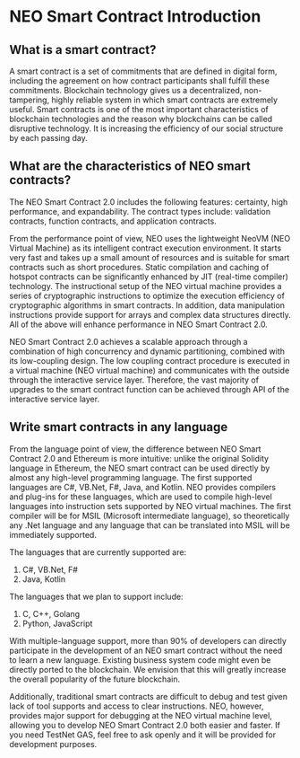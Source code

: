 # NEO Smart Contract Introduction

## What is a smart contract?

A smart contract is a set of commitments that are defined in digital form, including the agreement on how contract participants shall fulfill these commitments. Blockchain technology gives us a decentralized, non-tampering, highly reliable system in which smart contracts are extremely useful. Smart contracts is one of the most important characteristics of blockchain technologies and the reason why blockchains can be called disruptive technology. It is increasing the efficiency of our social structure by each passing day.

## What are the characteristics of NEO smart contracts?

The NEO Smart Contract 2.0 includes the following features: certainty, high performance, and expandability. The contract types include: validation contracts, function contracts, and application contracts.

From the performance point of view, NEO uses the lightweight NeoVM (NEO Virtual Machine) as its intelligent contract execution environment. It starts very fast and takes up a small amount of resources and is suitable for smart contracts such as short procedures. Static compilation and caching of hotspot contracts can be significantly enhanced by JIT (real-time compiler) technology. The instructional setup of the NEO virtual machine provides a series of cryptographic instructions to optimize the execution efficiency of cryptographic algorithms in smart contracts. In addition, data manipulation instructions provide support for arrays and complex data structures directly. All of the above will enhance performance in NEO Smart Contract 2.0.

NEO Smart Contract 2.0 achieves a scalable approach through a combination of high concurrency and dynamic partitioning, combined with its low-coupling design. The low coupling contract procedure is executed in a virtual machine (NEO virtual machine) and communicates with the outside through the interactive service layer. Therefore, the vast majority of upgrades to the smart contract function can be achieved through API of the interactive service layer.

## Write smart contracts in any language

From the language point of view, the difference between NEO Smart Contract 2.0 and Ethereum is more intuitive: unlike the original Solidity language in Ethereum, the NEO smart contract can be used directly by almost any high-level programming language. The first supported languages ​​are C#, VB.Net, F#, Java, and Kotlin. NEO provides compilers and plug-ins for these languages, which are used to compile high-level languages ​​into instruction sets supported by NEO virtual machines. The first compiler will be for MSIL (Microsoft intermediate language), so theoretically any .Net language and any language that can be translated into MSIL will be immediately supported.

The languages that are currently supported are:

1) C#, VB.Net, F#
2) Java, Kotlin

The languages that we plan to support include:

1) C, C++, Golang
2) Python, JavaScript

With multiple-language support, more than 90% of developers can directly participate in the development of an NEO smart contract without the need to learn a new language. Existing business system code might even be directly ported to the blockchain. We envision that this will greatly increase the overall popularity of the future blockchain.

Additionally, traditional smart contracts are difficult to debug and test given lack of tool supports and access to clear instructions. NEO, however, provides major support for debugging at the NEO virtual machine level, allowing you to develop NEO Smart Contract 2.0 both easier and faster. If you need TestNet GAS, feel free to ask openly and it will be provided for development purposes.
